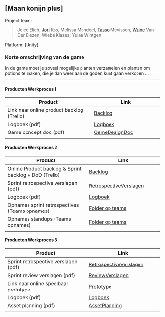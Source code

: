 ## [Maan konijn plus]
Project team:
> Jelco Elich, [Jori] Kos, Melissa Mondeel, [Tasso] Mevissen, [Waine] Van Der Biezen, Wiebe Klazes, Yulan Wintgen

Platform:
[Unity]

### Korte omschrijving van de game
In de game moet je zoveel mogelijke planten verzamelen en planten om potions te maken, die je dan weer aan de goden kunt gaan verkopen
...

---
#### Producten Werkproces 1
| Product  | Link |
| ------ |  ------ |
| Link naar online product backlog (Trello) | [Backlog]
| Logboek (pdf)                             | [Logboek]
| Game concept doc (pdf)                    | [GameDesignDoc]
|<img width=500/>|<img width=300/>|
   
#### Producten Werkproces 2
| Product  | Link |
| ------ |  ------ |
| Online Product backlog & Sprint backlog + DoD (Trello)    | [Backlog]
| Sprint retrospective verslagen (pdf)                      | [RetrospectiveVerslagen]
| Logboek (pdf)                                             | [Logboek]
| Opnames sprint retrospectives (Teams opnames)             | [Folder op teams]
| Opnames standups (Teams opnames)                          | [Folder op teams]
|<img width=500/>|<img width=300/>|
   
#### Producten Werkproces 3
| Product  | Link |
| ------ |  ------ |
| Sprint retrospective verslagen (pdf)  | [RetrospectiveVerslagen]
| Sprint review verslagen (pdf)         | [ReviewVerslagen]
| Link naar online speelbaar prototype  | [Prototype]
| Logboek (pdf)                         | [Logboek]
| Asset planning (pdf)                  | [AssetPlanning]
|<img width=500/>|<img width=300/>|

   [Backlog]: <https://trello.com/b/Xlu82FjK/werkprocess-1>
   [Logboek]: <https://mediacollegeamsterdam.sharepoint.com/:w:/r/teams/MytheGDGA1920-Team04/_layouts/15/Doc.aspx?sourcedoc=%7BF99DEFEC-7708-45B2-8DDD-1E71210FF928%7D&file=logboek%20mythe%20beta.docx&action=default&mobileredirect=true>
   [GameDesignDoc]: <https://mediacollegeamsterdam.sharepoint.com/teams/MytheGDGA1920-Team04/Gedeelde%20documenten/Forms/AllItems.aspx?RootFolder=%2Fteams%2FMytheGDGA1920%2DTeam04%2FGedeelde%20documenten%2FTeam%2004%2FDocumentatie&FolderCTID=0x0120002CBA28AB0A8BDC43B9C8A47DCD052914>
   [RetrospectiveVerslagen]: <https://mediacollegeamsterdam.sharepoint.com/teams/MytheGDGA1920-Team04/Gedeelde%20documenten/Forms/AllItems.aspx?RootFolder=%2Fteams%2FMytheGDGA1920%2DTeam04%2FGedeelde%20documenten%2FTeam%2004%2FDocumentatie&FolderCTID=0x0120002CBA28AB0A8BDC43B9C8A47DCD052914>
   [ReviewVerslagen]: <https://mediacollegeamsterdam.sharepoint.com/teams/MytheGDGA1920-Team04/Gedeelde%20documenten/Forms/AllItems.aspx?RootFolder=%2Fteams%2FMytheGDGA1920%2DTeam04%2FGedeelde%20documenten%2FTeam%2004%2FDocumentatie&FolderCTID=0x0120002CBA28AB0A8BDC43B9C8A47DCD052914>
   [Prototype]: <https://drive.google.com/drive/folders/1_r5eOqhBKz5HgnTa88_93UXId_kDDkS6?usp=sharing>
   [Folder op teams]: <https://mediacollegeamsterdam.sharepoint.com/teams/MytheGDGA1920-Team04/Gedeelde%20documenten/Forms/AllItems.aspx?RootFolder=%2Fteams%2FMytheGDGA1920%2DTeam04%2FGedeelde%20documenten%2FTeam%2004%2FOpnames%20standup&FolderCTID=0x0120002CBA28AB0A8BDC43B9C8A47DCD052914>
   [AssetPlanning]: <https://mediacollegeamsterdam.sharepoint.com/teams/MytheGDGA1920-Team04/Gedeelde%20documenten/Forms/AllItems.aspx?RootFolder=%2Fteams%2FMytheGDGA1920%2DTeam04%2FGedeelde%20documenten%2FTeam%2004%2FDocumentatie&FolderCTID=0x0120002CBA28AB0A8BDC43B9C8A47DCD052914>
   [Jori]: <https://github.com/JoriKos>
   [Tasso]: <https://github.com/tasso-tech>
   [Waine]: <https://github.com/WoolfyDuh>
